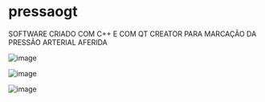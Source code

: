 # pressaogt

SOFTWARE CRIADO COM C++ E COM QT CREATOR PARA MARCAÇÃO DA PRESSÃO ARTERIAL AFERIDA

![image](https://user-images.githubusercontent.com/70297459/216666981-adf9df89-f18c-4b1a-9421-06d128467cfd.png)

![image](https://user-images.githubusercontent.com/70297459/216681100-fb169bb1-52e5-480d-b0f1-85ceb02136c3.png)

![image](https://user-images.githubusercontent.com/70297459/216681217-61106cec-b163-4916-aeb0-e7d813146722.png)

